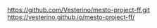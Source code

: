 https://github.com/Vesterino/mesto-project-ff.git<br>
https://vesterino.github.io/mesto-project-ff/
